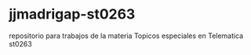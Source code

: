 # jjmadrigap-st0263
repositorio para trabajos de la materia Topicos especiales en Telematica st0263
